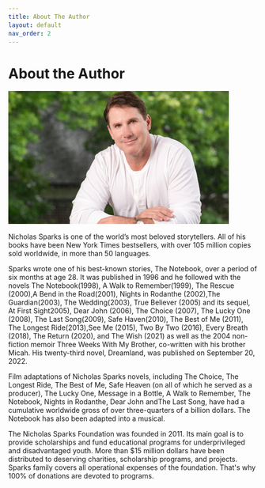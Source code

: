 ```yaml
---
title: About The Author
layout: default
nav_order: 2
---
```


# About the Author

![alt Sparks](../Images/Sparks.png)

Nicholas Sparks is one of the world’s most beloved storytellers. All of his books have been New York Times bestsellers, with over 105 million copies sold worldwide, in more than 50 languages.

Sparks wrote one of his best-known stories, The Notebook, over a period of six months at age 28. It was published in 1996 and he followed with the novels The Notebook(1998), A Walk to Remember(1999), The Rescue (2000),A Bend in the Road(2001), Nights in Rodanthe (2002),The Guardian(2003), The Wedding(2003), True Believer (2005) and its sequel, At First Sight2005), Dear John (2006), The Choice (2007), The Lucky One (2008), The Last Song(2009), Safe Haven(2010), The Best of Me (2011), The Longest Ride(2013),See Me (2015), Two By Two (2016), Every Breath (2018), The Return (2020), and The Wish (2021) as well as the 2004 non-fiction memoir Three Weeks With My Brother, co-written with his brother Micah. His twenty-third novel, Dreamland, was published on September 20, 2022.

Film adaptations of Nicholas Sparks novels, including The Choice, The Longest Ride, The Best of Me, Safe Heaven (on all of which he served as a producer), The Lucky One, Message in a Bottle, A Walk to Remember, The Notebook, Nights in Rodanthe, Dear John andThe Last Song, have had a cumulative worldwide gross of over three-quarters of a billion dollars. The Notebook has also been adapted into a musical.

The Nicholas Sparks Foundation was founded in 2011. Its main goal is to provide scholarships and fund educational programs for underprivileged and disadvantaged youth. More than $15 million dollars have been distributed to deserving charities, scholarship programs, and projects. Sparks family covers all operational expenses of the foundation. That's why 100% of donations are devoted to programs.